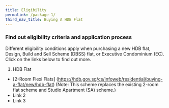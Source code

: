 ```yaml
---
title: Eligibility
permalink: /package-1/
third_nav_title: Buying A HDB Flat
---
```


### Find out eligibility criteria and application process

Different eligibility conditions apply when purchasing a new HDB flat, Design, Build and Sell Scheme (DBSS) flat, or Executive Condominium (EC). Click on the links below to find out more.

1. HDB Flat
  - [2-Room Flexi Flats] (https://hdb.gov.sg/cs/infoweb/residential/buying-a-flat/new/hdb-flat) (Note: This scheme replaces the existing 2-room flat scheme and Studio Apartment (SA) scheme.)
- Link 2
- Link 3
